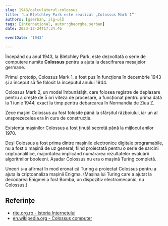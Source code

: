 ```yaml
---
slug: 1943/calculatorul-colossus
title: 'La Bletchley Park este realizat „Colossus Mark 1”'
authors: [gserban, ilg-ul]
tags: [international, autor:gheorghe.serban]
date: 2023-12-24T17:34:46

eventDate: '1943'

---
```


Începând cu anul 1943, la Bletchley Park, este dezvoltată
o serie de computere numite **Colossus** pentru a ajuta la
descifrarea mesajelor germane.

<!-- truncate -->

Primul prototip, Colossus Mark 1, a fost pus în funcționa în decembrie 1943
și a început să fie folosit la începutul anului 1944.

Colossus Mark 2, un model îmbunătățit, care folosea registre de deplasare
pentru a crește de 5 ori viteza de procesare, a funcționat pentru
prima dată la 1 iunie 1944, exact la timp pentru debarcarea în
Normandia de Ziua Z.

Zece mașini Colossus au fost folosite până la sfârșitul războiului,
iar un al unsprezecelea era în curs de construcție.

Existența mașinilor Colossus a fost ținută secretă până la mijlocul anilor 1970.

Deși Colossus a fost prima dintre mașinile electronice digitale
programabile, nu a fost o mașină de uz general, fiind proiectată
pentru o serie de sarcini criptoanalitice, majoritatea implicând
numărarea rezultatelor evaluării algoritmilor booleeni.
Așadar Colossus nu era o mașină Turing completă.

Uneori s-a afirmat în mod eronat că Turing a proiectat Colossus pentru a
ajuta la criptoanaliza mașinii Enigma. (Mașina lui Turing care a ajutat la
decodarea Enigmei a fost Bomba, un dispozitiv electromecanic, nu Colossus.)

## Referințe

- [rite.org.ro - Istoria Internetului](https://rite.org.ro/istoria-internetului/)
- [en.wikipedia.org - Colossus computer](https://en.wikipedia.org/wiki/Colossus_computer)
